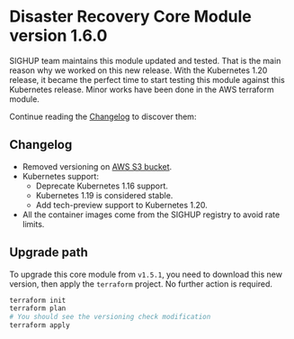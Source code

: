 # Disaster Recovery Core Module version 1.6.0

SIGHUP team maintains this module updated and tested. That is the main reason why we worked on this new release.
With the Kubernetes 1.20 release, it became the perfect time to start testing this module against this Kubernetes
release. Minor works have been done in the AWS terraform module.

Continue reading the [Changelog](#changelog) to discover them:

## Changelog

- Removed versioning on [AWS S3 bucket](../../modules/aws-velero).
- Kubernetes support:
  - Deprecate Kubernetes 1.16 support.
  - Kubernetes 1.19 is considered stable.
  - Add tech-preview support to Kubernetes 1.20.
- All the container images come from the SIGHUP registry to avoid rate limits.

## Upgrade path

To upgrade this core module from `v1.5.1`, you need to download this new version, then apply the
`terraform` project. No further action is required.

```bash
terraform init
terraform plan
# You should see the versioning check modification
terraform apply
```
